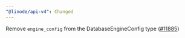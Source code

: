 ```yaml
---
"@linode/api-v4": Changed
---
```


Remove `engine_config` from the DatabaseEngineConfig type ([#11885](https://github.com/linode/manager/pull/11885))
